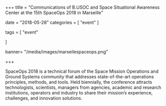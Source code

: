 +++
title = "Communications of B.USOC and Space Situational Awareness Center at the 15th SpaceOps 2018 in Marseille"


date = "2018-05-28"
categories = [
    "event" 
]

tags = [
    "event"
  
]


banner= "/media/images/marseilespaceops.png"


+++

SpaceOps 2018 is a technical forum of the Space Mission Operations and Ground Systems community that addresses state-of-the-art operations principles, methods, and tools.  Held biennially, the conference attracts technologists, scientists, managers from agencies, academic and research institutions, operators and industry to share their mission’s experience, challenges, and innovation solutions.








